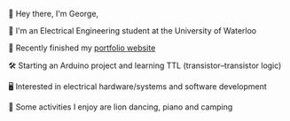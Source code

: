 👋 Hey there, I'm George,

📗 I'm an Electrical Engineering student at the University of Waterloo

🔭 Recently finished my [portfolio website](https://georgescoding.com) 

🛠️ Starting an Arduino project and learning TTL (transistor–transistor logic)

🖥️ Interested in electrical hardware/systems and software development

🎹 Some activities I enjoy are lion dancing, piano and camping
